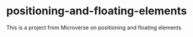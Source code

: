 # positioning-and-floating-elements
This is a project from Microverse on positioning and floating elements